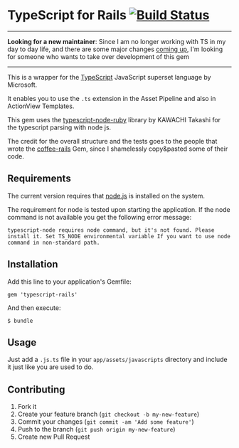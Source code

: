 # TypeScript for Rails [![Build Status](https://travis-ci.org/typescript-rails/typescript-rails.svg?branch=master)](https://travis-ci.org/typescript-rails/typescript-rails)

---

**Looking for a new maintainer**: Since I am no longer working with TS in my day to day life, and there are some major changes
[coming up](http://blogs.msdn.com/b/typescript/archive/2013/10/17/typescript-and-the-road-to-1-0.aspx), I'm looking for someone 
who wants to take over development of this gem

---


This is a wrapper for the [TypeScript](http://www.typescriptlang.org/) JavaScript superset language by Microsoft.

It enables you to use the `.ts` extension in the Asset Pipeline and also in ActionView Templates.

This gem uses the
[typescript-node-ruby](https://github.com/tkawachi/typescript-node-ruby)
library by KAWACHI Takashi for the typescript parsing with node js.

The credit for the overall structure and the tests goes to the people that wrote the [coffee-rails](https://github.com/rails/coffee-rails) Gem, since I shamelessly copy&pasted some of their code.

## Requirements

The current version requires that [node.js](http://nodejs.org/) is
installed on the system.

The requirement for node is tested upon starting the application. If
the node command is not available you get the following error message:

```
typescript-node requires node command, but it's not found. Please install it. Set TS_NODE environmental variable If you want to use node command in non-standard path.
```

## Installation

Add this line to your application's Gemfile:

    gem 'typescript-rails'

And then execute:

    $ bundle

## Usage
Just add a `.js.ts` file in your `app/assets/javascripts` directory and include it just like you are used to do.

## Contributing

1. Fork it
2. Create your feature branch (`git checkout -b my-new-feature`)
3. Commit your changes (`git commit -am 'Add some feature'`)
4. Push to the branch (`git push origin my-new-feature`)
5. Create new Pull Request
